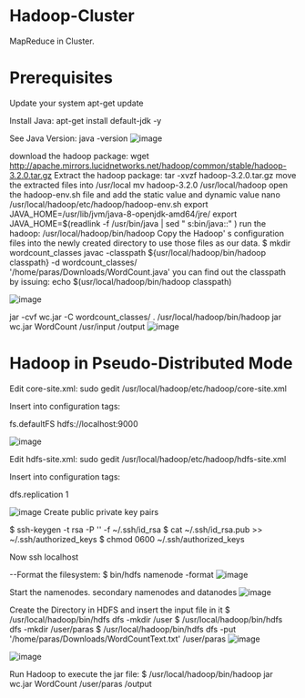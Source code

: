 # Hadoop-Cluster
MapReduce in Cluster.

# Prerequisites
Update your system
apt-get update

Install Java:
apt-get install default-jdk -y

See Java Version:
java -version
![image](https://user-images.githubusercontent.com/43897597/54974618-ffe77f80-4f6a-11e9-993d-c201529450c6.png)

download the hadoop package:
wget http://apache.mirrors.lucidnetworks.net/hadoop/common/stable/hadoop-3.2.0.tar.gz
Extract the hadoop package:
tar -xvzf hadoop-3.2.0.tar.gz
move the extracted files into /usr/local
mv hadoop-3.2.0 /usr/local/hadoop
open the hadoop-env.sh file and add the static value and dynamic value
nano /usr/local/hadoop/etc/hadoop/hadoop-env.sh
export JAVA_HOME=/usr/lib/jvm/java-8-openjdk-amd64/jre/
export JAVA_HOME=$(readlink -f /usr/bin/java | sed " s:bin/java::" )
run the hadoop:
/usr/local/hadoop/bin/hadoop
Copy the Hadoop' s configuration files into the newly created directory to use those files as our data.
$ mkdir wordcount_classes
javac -classpath ${usr/local/hadoop/bin/hadoop classpath} -d wordcount_classes/ '/home/paras/Downloads/WordCount.java'
you can find out the classpath by issuing:
echo $(usr/local/hadoop/bin/hadoop classpath)

![image](https://user-images.githubusercontent.com/43897597/54974334-18a36580-4f6a-11e9-9f4a-9b90f952a937.png)

jar -cvf wc.jar -C wordcount_classes/ .
/usr/local/hadoop/bin/hadoop jar wc.jar WordCount /usr/input /output
![image](https://user-images.githubusercontent.com/43897597/54974497-a2ebc980-4f6a-11e9-8b97-0558a59de7c7.png)


# Hadoop in Pseudo-Distributed Mode
Edit core-site.xml:
sudo gedit /usr/local/hadoop/etc/hadoop/core-site.xml

Insert into configuration tags:

<configuration>
    <property>
        <name>fs.defaultFS</name>
        <value>hdfs://localhost:9000</value>
    </property>
</configuration>

![image](https://user-images.githubusercontent.com/43897597/54973713-5e126380-4f67-11e9-83f6-64ad6b79d071.png)

Edit hdfs-site.xml:
sudo gedit /usr/local/hadoop/etc/hadoop/hdfs-site.xml

Insert into configuration tags:

<configuration>
    <property>
        <name>dfs.replication</name>
        <value>1</value>
    </property>
</configuration>

![image](https://user-images.githubusercontent.com/43897597/54973872-31128080-4f68-11e9-9f6d-3e1a8782b5ec.png)
Create public private key pairs 

  $ ssh-keygen -t rsa -P '' -f ~/.ssh/id_rsa
  $ cat ~/.ssh/id_rsa.pub >> ~/.ssh/authorized_keys
  $ chmod 0600 ~/.ssh/authorized_keys

Now ssh localhost

--Format the filesystem:
$ bin/hdfs namenode -format
![image](https://user-images.githubusercontent.com/43897597/54974248-c6624480-4f69-11e9-8ca3-e0e9dadb7840.png)

Start the namenodes. secondary namenodes and datanodes
![image](https://user-images.githubusercontent.com/43897597/54974014-d594c280-4f68-11e9-8c83-fdadf51783a8.png)

Create the Directory in HDFS and insert the input file in it
$ /usr/local/hadoop/bin/hdfs dfs -mkdir /user 
$ /usr/local/hadoop/bin/hdfs dfs -mkdir /user/paras
$ /usr/local/hadoop/bin/hdfs dfs -put '/home/paras/Downloads/WordCountText.txt' /user/paras
![image](https://user-images.githubusercontent.com/43897597/54974975-1f32dc80-4f6c-11e9-91e1-21f7d9765a33.png)


![image](https://user-images.githubusercontent.com/43897597/54974072-0f65c900-4f69-11e9-9afb-07dd31834491.png)

Run Hadoop to execute the jar file:
$ /usr/local/hadoop/bin/hadoop jar wc.jar WordCount /user/paras /output
